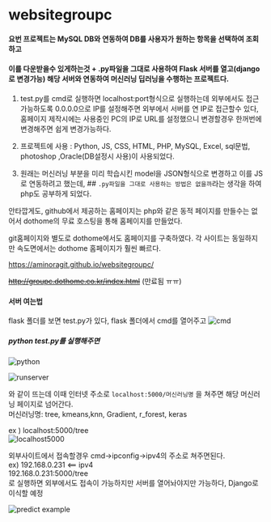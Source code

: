 # websitegroupc

#### 요번 프로젝트는 MySQL DB와 연동하여 DB를 사용자가 원하는 항목을 선택하여 조회하고 
#### 이를 다운받을수 있게하는것 + .py파일을 그대로 사용하여 Flask 서버를 열고(django로 변경가능) 해당 서버와 연동하여 머신러닝 딥러닝을 수행하는 프로젝트다.

1) test.py를 cmd로 실행하면 localhost:port형식으로 실행하는데 외부에서도 접근가능하도록 0.0.0.0으로 IP를 설정해주면
외부에서 서버를 연 IP로 접근할수 있다, 홈페이지 제작시에는 사용중인 PC의 IP로 URL를 설정했으니 변경할경우 한꺼번에 변경해주면 쉽게 변경가능하다.

2) 프로젝트에 사용 : Python, JS, CSS, HTML, PHP, MySQL, Excel, sql문법, photoshop ,Oracle(DB설정시 사용)이 사용되었다.

3) 원래는 머신러닝 부분을 미리 학습시킨 model을 JSON형식으로 변경하고 이를 JS로 연동하려고 했는데, ## `.py파일을 그대로 사용하는 방법은 없을까`라는 
생각을 하여 php도 공부하게 되었다. 

안타깝게도, github에서 제공하는 홈페이지는 php와 같은 동적 페이지를 만들수는 없어서 dothome의 무료 호스팅을 통해 홈페이지를 만들었다.

git홈페이지와 별도로 dothome에서도 홈페이지를 구축하였다. 
각 사이트는 동일하지만 속도면에서는 dothome 홈페이지가 훨씬 빠르다.

https://aminoragit.github.io/websitegroupc/  

~~http://groupc.dothome.co.kr/index.html~~ (만료됨 ㅠㅠ)











#### 서버 여는법

flask 폴더를 보면 test.py가 있다, flask 폴더에서 cmd를 열어주고
![cmd](https://user-images.githubusercontent.com/55749752/84124008-98392980-aa75-11ea-8432-5a7100aa61bc.png)


##### python test.py를 실행해주면
![python](https://user-images.githubusercontent.com/55749752/84124010-98d1c000-aa75-11ea-8985-b4dd1a83f6a3.png)

![runserver](https://user-images.githubusercontent.com/55749752/84124011-996a5680-aa75-11ea-957a-f6388cce6bd1.png)  

와 같이 뜨는데 이때 인터넷 주소로 `localhost:5000/머신러닝명` 을 쳐주면 해당 머신러닝 페이지로 넘어간다.  
머신러닝명: tree, kmeans,knn, Gradient, r_forest, keras  


ex ) localhost:5000/tree  
![localhost5000](https://user-images.githubusercontent.com/55749752/84124012-996a5680-aa75-11ea-8df8-6a70ebc42325.png)  
  
 외부사이트에서 접속할경우 cmd->ipconfig->ipv4의 주소로 쳐주면된다.  
ex) 192.168.0.231 <== ipv4  
    192.168.0.231:5000/tree  
로 실행하면 외부에서도 접속이 가능하지만 서버를 열어놔야지만 가능하다, Django로 이식할 예정  

  
![predict example](https://user-images.githubusercontent.com/55749752/84124015-9a02ed00-aa75-11ea-9b05-391b2eacf271.png)  
